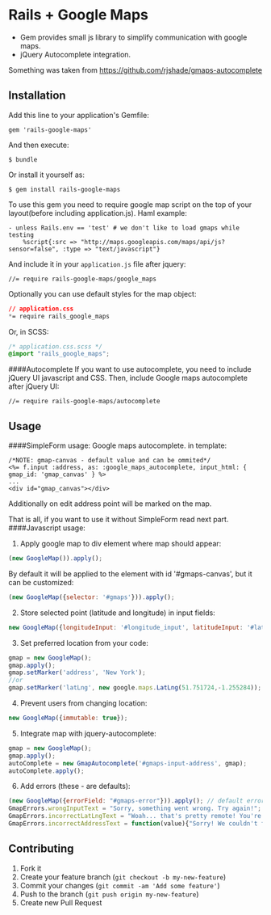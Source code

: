 # Rails + Google Maps

* Gem provides small js library to simplify communication with google maps.
* jQuery Autocomplete integration.

Something was taken from https://github.com/rjshade/gmaps-autocomplete

## Installation

Add this line to your application's Gemfile:

    gem 'rails-google-maps'

And then execute:

    $ bundle

Or install it yourself as:

    $ gem install rails-google-maps

To use this gem you need to require google map script on the top of your layout(before including application.js).
Haml example:
```haml
- unless Rails.env == 'test' # we don't like to load gmaps while testing
    %script{:src => "http://maps.googleapis.com/maps/api/js?sensor=false", :type => "text/javascript"}
```

And include it in your ```application.js``` file after jquery:
```
//= require rails-google-maps/google_maps
```

Optionally you can use default styles for the map object:
```css
// application.css
*= require rails_google_maps
```

Or, in SCSS:
```scss
/* application.css.scss */
@import "rails_google_maps";
```

####Autocomplete
If you want to use autocomplete, you need to include jQuery UI javascript and CSS.
Then, include Google maps autocomplete after jQuery UI:
```
//= require rails-google-maps/autocomplete
```

## Usage
####SimpleForm usage:
Google maps autocomplete.
in template:
```erb
/*NOTE: gmap-canvas - default value and can be ommited*/
<%= f.input :address, as: :google_maps_autocomplete, input_html: { gmap_id: 'gmap_canvas' } %>
...
<div id="gmap_canvas"></div>
```
Additionally on edit address point will be marked on the map.

That is all, if you want to use it without SimpleForm read next part.
####Javascript usage:
1) Apply google map to div element where map should appear:
```js
(new GoogleMap()).apply();
```
By default it will be applied to the element with id '#gmaps-canvas', but it can be customized:
```js
(new GoogleMap({selector: '#gmaps'})).apply();
```

2) Store selected point (latitude and longitude) in input fields:
```js
new GoogleMap({longitudeInput: '#longitude_input', latitudeInput: '#latitude_input'});
```

3) Set preferred location from your code:
```js
gmap = new GoogleMap();
gmap.apply();
gmap.setMarker('address', 'New York');
//or
gmap.setMarker('latLng', new google.maps.LatLng(51.751724,-1.255284));
```

4) Prevent users from changing location:
```js
new GoogleMap({immutable: true});
```

5) Integrate map with jquery-autocomplete:
```js
gmap = new GoogleMap();
gmap.apply();
autoComplete = new GmapAutocomplete('#gmaps-input-address', gmap);
autoComplete.apply();
```

6) Add errors (these - are defaults):
```js
(new GoogleMap({errorField: "#gmaps-error"})).apply(); // default errorField is "#gmaps-error"
GmapErrors.wrongInputText = "Sorry, something went wrong. Try again!";
GmapErrors.incorrectLatLngText = "Woah... that's pretty remote! You're going to have to manually enter a place name.";
GmapErrors.incorrectAddressText = function(value){"Sorry! We couldn't find " + value + ". Try a different search term, or click the map.";};
```

## Contributing

1. Fork it
2. Create your feature branch (`git checkout -b my-new-feature`)
3. Commit your changes (`git commit -am 'Add some feature'`)
4. Push to the branch (`git push origin my-new-feature`)
5. Create new Pull Request
